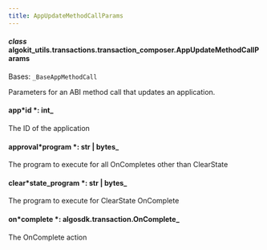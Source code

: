 ```yaml
---
title: AppUpdateMethodCallParams
---
```


#### _class_ algokit_utils.transactions.transaction_composer.AppUpdateMethodCallParams

Bases: `_BaseAppMethodCall`

Parameters for an ABI method call that updates an application.

#### app*id *: int\_

The ID of the application

#### approval*program *: str | bytes\_

The program to execute for all OnCompletes other than ClearState

#### clear*state_program *: str | bytes\_

The program to execute for ClearState OnComplete

#### on*complete *: algosdk.transaction.OnComplete\_

The OnComplete action
